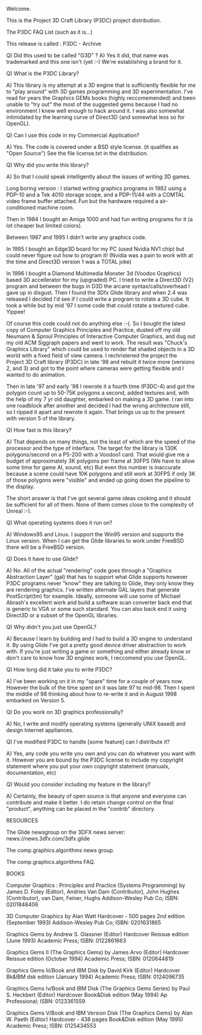 Welcome.

This is the Project 3D Craft Library (P3DC) project distribution.

The P3DC FAQ List (such as it is...)

This release is called : P3DC - Archive

Q) Did this used to be called "G3D" ?
A) Yes it did, that name was trademarked and this one isn't
   (yet :-) We're establishing a brand for it.

Q) What is the P3DC Library?

A) This library is my attempt at a 3D engine that is sufficiently
   flexible for me to "play around" with 3D games programming and
   3D experimentation. I've read for years the Graphics GEMs books
   (highly reccomemended) and been unable to "try out" the most of
   the suggested gems because I had no environment I knew well 
   enough to hack around it. I was also somewhat intimidated by the
   learning curve of Direct3D (and somewhat less so for OpenGL).

Q) Can I use this code in my Commercial Application?

A) Yes. The code is covered under a BSD style license. (it qualifies
   as "Open Source") See the file license.txt in the distribution.

Q) Why did you write this library?

A) So that I could speak intelligently about the issues of writing
   3D games.

   Long boring version :
   I started writing graphics programs in 1982 using a PDP-10 and a
   Tek 4010 storage scope, and a PDP-11/44 with a COMTAL video frame 
   buffer attached. Fun but the hardware required a air-conditioned 
   machine room. 

   Then in 1984 I bought an Amiga 1000 and had fun writing 
   programs for it (a lot cheaper but limited colors). 

   Between 1987 and 1995 I didn't write any graphics code. 

   In 1995 I bought an Edge3D board for my PC (used Nvidia NV1
   chip) but could never figure out how to program it! (Nvidia 
   was a pain to work with at the time and Direct3D version 1
   was a TOTAL joke)

   In 1996 I bought a Diamond Multimedia Monster 3d (Voodoo Graphics)
   based 3D accellerator for my (upgraded) PC. I tried to write a 
   Direct3D (V2) program and between the bugs in D3D the arcane 
   syntax/calls/overhead I gave up in disgust. Then I found the 3Dfx
   Glide library and when 2.4 was released I decided I'd see if I 
   could write a program to rotate a 3D cube. It took a while but
   by mid '97 I some code that could rotate a textured cube. Yippee!

   Of course this code could not do anything else :-(. So
   I bought the latest copy of Computer Graphics Principles and
   Practice, dusted off my old Neumann & Sproul Principles of
   Interactive Computer Graphics, and dug out my old ACM Siggraph
   papers and went to work. The result was "Chuck's Graphics Library"
   which could be used to render flat shaded objects in a 3D world
   with a fixed field of view camera. I rechristened the project
   the Project 3D Craft library (P3DC) in late '98 and rebuilt it twice
   more (versions 2, and 3) and got to the point where cameras 
   were getting flexible and I wanted to do animation. 

   Then in late '97 and early '98 I rewrote it a fourth time (P3DC-4)
   and got the polygon count up to 50-75K polygons a second, added
   textures and, with the help of my 7 yr old daughter, embarked 
   on making a 3D game. I ran into one roadblock after another and 
   decided I had the wrong architecture still, so I ripped it apart 
   and rewrote it again. That brings us up to the present with version
   5 of the library.

Q) How fast is this library?

A) That depends on many things, not the least of which are the 
   speed of the processor and the type of interface. The target
   for the library is 130K polygons/second on a P5-200 with
   a Voodoo1 card. That would give me a budget of approximately
   3K polygons per frame at 30FPS (We have to allow some time
   for game AI, sound, etc) But even this number is inaccurate
   because a scene could have 10K polygons and still work at
   30FPS if only 3K of those polygons were "visible" and ended
   up going down the pipeline to the display.

   The short answer is that I've got several game ideas cooking
   and it should be sufficient for all of them. None of them comes
   close to the complexity of Unreal :-). 

Q) What operating systems does it run on?

A) Windows95 and Linux. I support the Win95 version and <xxx> 
   supports the Linux version. When I can get the Glide libraries
   to work under FreeBSD there will be a FreeBSD version.

Q) Does it have to use Glide?

A) No. All of the actual "rendering" code goes through a "Graphics
   Abstraction Layer" (gal) that has to support what Glide supports
   however P3DC programs never "know" they are talking to Glide, they
   only know they are rendering graphics. I've written alternate
   GAL layers that generate PostScript(tm) for example. Ideally, someone
   will use some of Michael Abrash's excellent work and build a software
   scan converter back end that is generic to VGA or some such standard.
   You can also back end it using Direct3D or a subset of the OpenGL
   libraries.

Q) Why didn't you just use OpenGL?

A) Because I learn by building and I had to build a 3D engine to
   understand it. By using Glide I've got a pretty good device driver
   abstraction to work with. If you're just writing a game or
   something and either already know or don't care to know how
   3D engines work, I reccomend you use OpenGL.

Q) How long did it take you to write P3DC?

A) I've been working on it in my "spare" time for a couple of years
   now. However the bulk of the time spent on it was late 97 to mid-98. 
   Then I spent the middle of 98 thinking about how to re-write it and
   in August 1998 embarked on Version 5.

Q) Do you work on 3D graphics professionally?

A) No, I write and modify operating systems (generally UNIX based) and 
   design Internet appliances.

Q) I've modified P3DC to handle [some feature] can I distribute it?

A) Yes, any code you write you own and you can do whatever you want
   with it. However you are bound by the P3DC license to include my
   copyright statement where you put your own copyright statement
   (manuals, documentation, etc)

Q) Would you consider including my feature in the library?

A) Certainly, the beauty of open source is that anyone and everyone
   can contribute and make it better. I do retain change control on
   the final "product", anything can be placed in the "contrib" 
   directory.
   
RESOURCES

The Glide newsgroup on the 3DFX news server:
	news://news.3dfx.com/3dfx.glide

The comp.graphics.algorithms news group.

The comp.graphics.algorithms FAQ.

BOOKS

Computer Graphics : Principles and Practice (Systems Programming)
     by James D. Foley (Editor), Andries Van Dam (Contributor), 
        John Hughes (Contributor), van Dam, Feiner, Hughs 
     Addison-Wesley Pub Co; ISBN: 0201848406 

3D Computer Graphics
        by Alan Watt 
	Hardcover - 500 pages 2nd edition (September 1993) 
        Addison-Wesley Pub Co; ISBN: 0201631865

Graphics Gems
	by Andrew S. Glassner (Editor) 
	Hardcover Reissue edition (June 1993) 
        Academic Press; ISBN: 0122861663 

Graphics Gems II (The Graphics Gems)
	by James Arvo (Editor) 
	Hardcover Reissue edition (October 1994) 
	Academic Press; ISBN: 0120644819

Graphics Gems Iii/Book and IBM Disk
	by David Kirk (Editor) 
	Hardcover Bk&IBM dsk edition (January 1994) 
        Academic Press; ISBN: 0124096735

Graphics Gems Iv/Book and IBM Disk (The Graphics Gems Series)
        by Paul S. Heckbert (Editor) 
	Hardcover Book&Disk edition (May 1994) 
        Ap Professional; ISBN: 0123361559

Graphics Gems V/Book and IBM Version Disk (The Graphics Gems)
	by Alan W. Paeth (Editor) 
	Hardcover - 438 pages Book&Disk edition (May 1995) 
	Academic Press; ISBN: 0125434553


